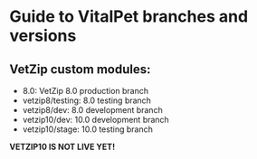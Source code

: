 # Guide to VitalPet branches and versions

## VetZip custom modules:

- 8.0: VetZip 8.0 production branch
- vetzip8/testing: 8.0 testing branch
- vetzip8/dev: 8.0 development branch
- vetzip10/dev: 10.0 development branch
- vetzip10/stage: 10.0 testing branch

**VETZIP10 IS NOT LIVE YET!**
